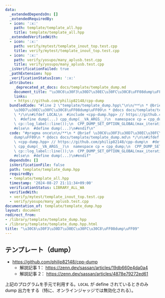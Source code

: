 ```yaml
---
data:
  _extendedDependsOn: []
  _extendedRequiredBy:
  - icon: ':x:'
    path: template/template_all.hpp
    title: template/template_all.hpp
  _extendedVerifiedWith:
  - icon: ':x:'
    path: verify/mytest/template_inout_top.test.cpp
    title: verify/mytest/template_inout_top.test.cpp
  - icon: ':x:'
    path: verify/yosupo/many_aplusb.test.cpp
    title: verify/yosupo/many_aplusb.test.cpp
  _isVerificationFailed: true
  _pathExtension: hpp
  _verificationStatusIcon: ':x:'
  attributes:
    _deprecated_at_docs: docs/template/template_dump.md
    document_title: "\u30C6\u30F3\u30D7\u30EC\u30FC\u30C8\uFF08dump\uFF09"
    links:
    - https://github.com/philip82148/cpp-dump
  bundledCode: "#line 2 \"template/template_dump.hpp\"\n\n/**\n * @brief \u30C6\u30F3\
    \u30D7\u30EC\u30FC\u30C8\uFF08dump\uFF09\n * @docs docs/template/template_dump.md\n\
    \ */\n\n#ifdef LOCAL\n  #include <cpp-dump.hpp> // https://github.com/philip82148/cpp-dump\n\
    \  #define dump(...) cpp_dump(__VA_ARGS__)\n  namespace cp = cpp_dump;\n  CPP_DUMP_SET_OPTION_GLOBAL(log_label_func,\
    \ cp::log_label::line());\n  CPP_DUMP_SET_OPTION_GLOBAL(max_iteration_count, 10000);\n\
    #else\n  #define dump(...)\n#endif\n"
  code: "#pragma once\n\n/**\n * @brief \u30C6\u30F3\u30D7\u30EC\u30FC\u30C8\uFF08\
    dump\uFF09\n * @docs docs/template/template_dump.md\n */\n\n#ifdef LOCAL\n  #include\
    \ <cpp-dump.hpp> // https://github.com/philip82148/cpp-dump\n  #define dump(...)\
    \ cpp_dump(__VA_ARGS__)\n  namespace cp = cpp_dump;\n  CPP_DUMP_SET_OPTION_GLOBAL(log_label_func,\
    \ cp::log_label::line());\n  CPP_DUMP_SET_OPTION_GLOBAL(max_iteration_count, 10000);\n\
    #else\n  #define dump(...)\n#endif"
  dependsOn: []
  isVerificationFile: false
  path: template/template_dump.hpp
  requiredBy:
  - template/template_all.hpp
  timestamp: '2024-08-27 21:11:34+09:00'
  verificationStatus: LIBRARY_ALL_WA
  verifiedWith:
  - verify/mytest/template_inout_top.test.cpp
  - verify/yosupo/many_aplusb.test.cpp
documentation_of: template/template_dump.hpp
layout: document
redirect_from:
- /library/template/template_dump.hpp
- /library/template/template_dump.hpp.html
title: "\u30C6\u30F3\u30D7\u30EC\u30FC\u30C8\uFF08dump\uFF09"
---
```

## テンプレート（dump）

- https://github.com/philip82148/cpp-dump
  - 解説記事 1： https://zenn.dev/sassan/articles/19db660e4da0a4
  - 解説記事 2： https://zenn.dev/sassan/articles/4878e79272ed61

上記のプログラムを手元で利用する。`LOCAL` が define されているときのみ dump 出力をする（特に、オンラインジャッジでは無効化される）。